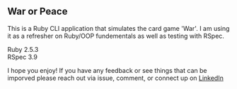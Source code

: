 ## War or Peace

This is a Ruby CLI application that simulates the card game 'War'. I am using it as
a refresher on Ruby/OOP fundementals as well as testing with RSpec.

Ruby 2.5.3  
RSpec 3.9  

I hope you enjoy!
If you have any feedback or see things that can be imporved please reach out via issue, comment, or connect up on [LinkedIn][1]

[1]: https://www.linkedin.com/in/campprg/
